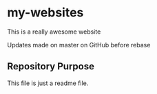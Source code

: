 # my-websites

This is a really awesome website

Updates made on master on GitHub before rebase

## Repository Purpose

This file is just a readme file.
